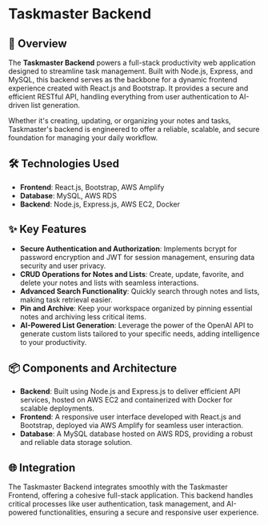 # Taskmaster Backend

## 🚀 Overview

The **Taskmaster Backend** powers a full-stack productivity web application designed to streamline task management. Built with Node.js, Express, and MySQL, this backend serves as the backbone for a dynamic frontend experience created with React.js and Bootstrap. It provides a secure and efficient RESTful API, handling everything from user authentication to AI-driven list generation.

Whether it's creating, updating, or organizing your notes and tasks, Taskmaster's backend is engineered to offer a reliable, scalable, and secure foundation for managing your daily workflow.

## 🛠️ Technologies Used

- **Frontend**: React.js, Bootstrap, AWS Amplify
- **Database**: MySQL, AWS RDS
- **Backend**: Node.js, Express.js, AWS EC2, Docker

## ✨ Key Features

- **Secure Authentication and Authorization**: Implements bcrypt for password encryption and JWT for session management, ensuring data security and user privacy.
- **CRUD Operations for Notes and Lists**: Create, update, favorite, and delete your notes and lists with seamless interactions.
- **Advanced Search Functionality**: Quickly search through notes and lists, making task retrieval easier.
- **Pin and Archive**: Keep your workspace organized by pinning essential notes and archiving less critical items.
- **AI-Powered List Generation**: Leverage the power of the OpenAI API to generate custom lists tailored to your specific needs, adding intelligence to your productivity.

## 📦 Components and Architecture

- **Backend**: Built using Node.js and Express.js to deliver efficient API services, hosted on AWS EC2 and containerized with Docker for scalable deployments.
- **Frontend**: A responsive user interface developed with React.js and Bootstrap, deployed via AWS Amplify for seamless user interaction.
- **Database**: A MySQL database hosted on AWS RDS, providing a robust and reliable data storage solution.

## 🌐 Integration

The Taskmaster Backend integrates smoothly with the Taskmaster Frontend, offering a cohesive full-stack application. This backend handles critical processes like user authentication, task management, and AI-powered functionalities, ensuring a secure and responsive user experience.
